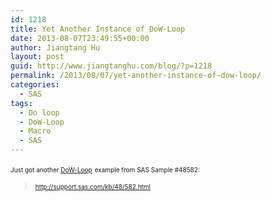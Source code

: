 ```yaml
---
id: 1218
title: Yet Another Instance of DoW-Loop
date: 2013-08-07T23:49:55+00:00
author: Jiangtang Hu
layout: post
guid: http://www.jiangtanghu.com/blog/?p=1218
permalink: /2013/08/07/yet-another-instance-of-dow-loop/
categories:
  - SAS
tags:
  - Do loop
  - DoW-Loop
  - Macro
  - SAS
---
```

<font size="1">Just got another </font>[<font size="1">DoW-Loop</font>](http://www.jiangtanghu.com/blog/2012/10/20/dow-loop-dorfman/) <font size="1">example from SAS Sample #48582:</font>

> [<font size="1">http://support.sas.com/kb/48/582.html</font>](http://support.sas.com/kb/48/582.html)